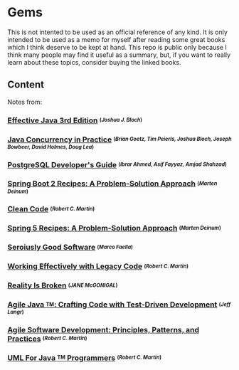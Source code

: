 # Gems

This is not intented to be used as an official reference of any kind. It is only intended to be used as a memo for myself after reading some great books which I think deserve to be kept at hand. This repo is public only because I think many people may find it useful as a summary, but, if you want to really learn about these topics, consider buying the linked books.

## Content

Notes from:

### [Effective Java 3rd Edition](./EffectiveJava3rdEdition)  <sup><sub>(*Joshua J. Bloch*)</sub></sup>

### [Java Concurrency in Practice](./JavaConcurrencyInPractice)  <sup><sub>(*Brian Goetz, Tim Peierls, Joshua Bloch, Joseph Bowbeer, David Holmes, Doug Lea*)</sub></sup>
 
### [PostgreSQL Developer's Guide](./PostgreSQLDevelopersGuide)  <sup><sub>(*Ibrar Ahmed, Asif Fayyaz, Amjad Shahzad*)</sub></sup>
  
### [Spring Boot 2 Recipes: A Problem-Solution Approach](./SpringBoot2Recipes)  <sup><sub>(*Marten Deinum*)</sub></sup>

### [Clean Code](./CleanCode)  <sup><sub>(*Robert C. Martin*)</sub></sup>

### [Spring 5 Recipes: A Problem-Solution Approach](./Spring5Recipes)  <sup><sub>(*Marten Deinum*)</sub></sup>
 
### [Seroiusly Good Software](./SeriouslyGoodSoftware)  <sup><sub>(*Marco Faella*)</sub></sup>

### [Working Effectively with Legacy Code](./WorkingEffectivelyWithLegacyCode)  <sup><sub>(*Robert C. Martin*)</sub></sup>
 
### [Reality Is Broken](./RealityIsBroken) <sup><sub>(*JANE McGONIGAL*)</sub></sup>

### [Agile Java <sup><sub>TM</sub></sup>: Crafting Code with Test-Driven Development](./AgileJavaCraftingCodeWithTestDrivenDevelopment)  <sup><sub>(*Jeff Langr*)</sub></sup>
 
### [Agile Software Development: Principles, Patterns, and Practices](./AgileSoftwareDevelopment)  <sup><sub>(*Robert C. Martin*)</sub></sup>
 
### [UML For Java <sup><sub>TM</sub></sup> Programmers](./UmlForJavaProgrammers)  <sup><sub>(*Robert C. Martin*)</sub></sup>
